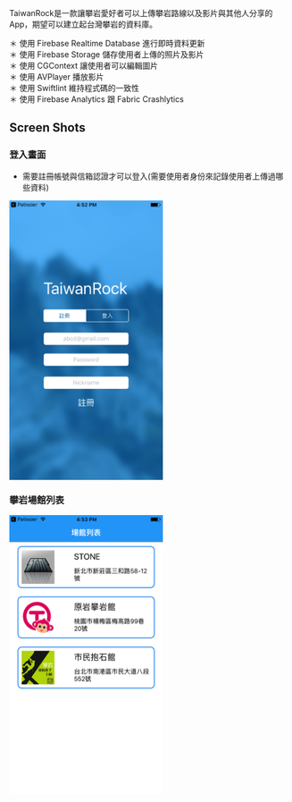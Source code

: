 
TaiwanRock是一款讓攀岩愛好者可以上傳攀岩路線以及影片與其他人分享的App，期望可以建立起台灣攀岩的資料庫。<br />

＊ 使用 Firebase Realtime Database 進行即時資料更新 <br/>
＊ 使用 Firebase Storage 儲存使用者上傳的照片及影片 <br/>
＊ 使用 CGContext 讓使用者可以編輯圖片 <br/>
＊ 使用 AVPlayer 播放影片 <br/>
＊ 使用 Swiftlint 維持程式碼的一致性 <br/>
＊ 使用 Firebase Analytics 跟 Fabric Crashlytics <br/>


## Screen Shots


### 登入畫面

 - 需要註冊帳號與信箱認證才可以登入(需要使用者身份來記錄使用者上傳過哪些資料) <br />

<img src="https://github.com/Chi-AnTai/TaiwanRockClimbing/blob/master/Readme%20Screenshot/Simulator%20Screen%20Shot%202017%E5%B9%B49%E6%9C%8812%E6%97%A5%20%E4%B8%8B%E5%8D%884.52.57.png" width = "275" height = "500" alt="Eatvago" align=center />


### 攀岩場館列表
<kbd><img src="https://github.com/Chi-AnTai/TaiwanRockClimbing/blob/master/Readme%20Screenshot/Simulator%20Screen%20Shot%202017%E5%B9%B49%E6%9C%8812%E6%97%A5%20%E4%B8%8B%E5%8D%884.53.24.png" width = "275" height = "500" align=center /></kbd>

